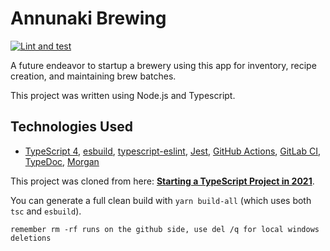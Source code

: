 # Annunaki Brewing

[![Lint and test](https://github.com/roatanrich/annunaki-brewing/actions/workflows/lint-and-test.yml/badge.svg)](https://github.com/roatanrich/annunaki-brewing/actions/workflows/lint-and-test.yml)

A future endeavor to startup a brewery using this app for inventory, recipe creation, and maintaining brew batches.

This project was written using Node.js and Typescript.

## Technologies Used

- [TypeScript 4](https://www.typescriptlang.org/), [esbuild](https://esbuild.github.io/), [typescript-eslint](https://github.com/typescript-eslint/typescript-eslint), [Jest](https://jestjs.io/docs/getting-started), [GitHub Actions](https://docs.github.com/en/actions), [GitLab CI](https://docs.gitlab.com/ee/ci/), [TypeDoc](https://typedoc.org/guides/doccomments/), [Morgan](https://www.npmjs.com/package/@types/morgan)

This project was cloned from here: **[Starting a TypeScript Project in 2021](https://www.metachris.com/2021/04/starting-a-typescript-project-in-2021/)**.

You can generate a full clean build with `yarn build-all` (which uses both `tsc` and `esbuild`).

```
remember rm -rf runs on the github side, use del /q for local windows deletions
```
